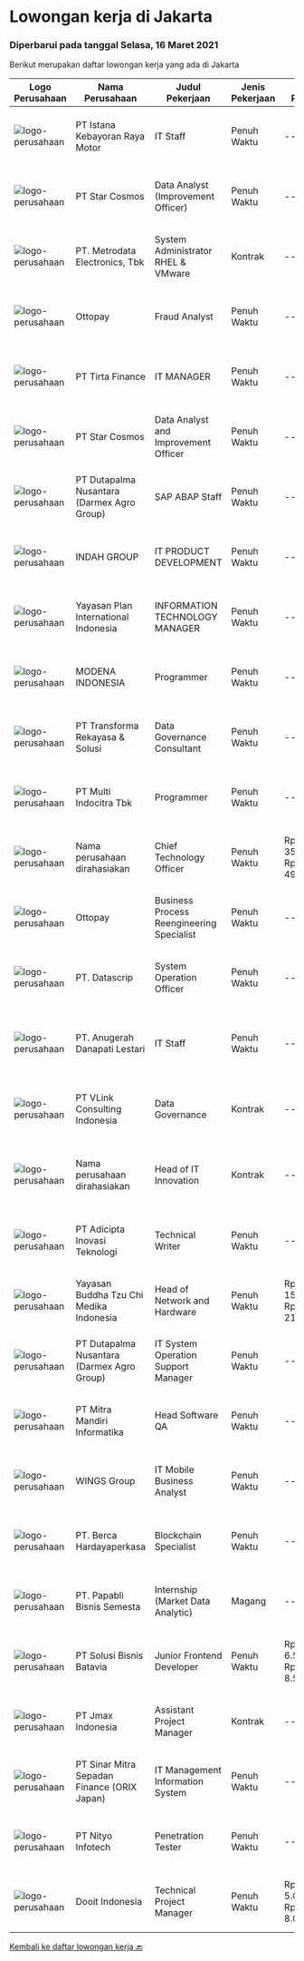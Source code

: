 
  # Lowongan kerja di Jakarta

  ### Diperbarui pada tanggal Selasa, 16 Maret 2021

  Berikut merupakan daftar lowongan kerja yang ada di Jakarta

  |Logo Perusahaan | Nama Perusahaan | Judul Pekerjaan | Jenis Pekerjaan | Gaji Pekerjaan | Lokasi | Deskripsi | Tanggal diunggah | Pranala |
  | -------------- | --------------- | --------------- | --------- | --------- | -------------- | ------- | ----------- | ----------- |
  |![logo-perusahaan](https://image-service-cdn.seek.com.au/7fcc7daee2e9e57eaff8a8e8239bccd55ddc9d76/ee4dce1061f3f616224767ad58cb2fc751b8d2dc)|PT Istana Kebayoran Raya Motor|IT Staff|Penuh Waktu|---|Jakarta Raya|Menanganni Trouble Shooting, Software , hardware, server Melakukan maintenance system dan program secara berkala Menangani tugas-tugas IT secara umum...|Selasa, 16 Maret 2021|https://www.jobstreet.co.id/id/job/it-staff-3482768?token=0~6f0b5c42-13d1-4db9-a10a-cc7f91b96770&sectionRank=1&jobId=jobstreet-id-job-3482768|
|![logo-perusahaan](https://image-service-cdn.seek.com.au/4bf62ecf874eb8445e25545ec4c38ca3c52a9a63/ee4dce1061f3f616224767ad58cb2fc751b8d2dc)|PT Star Cosmos|Data Analyst (Improvement Officer)|Penuh Waktu|---|Jakarta Barat|Kualifikasi : Kandidat harus memiliki setidaknya Gelar Sarjana di Teknik (Industri), Teknik (Komputer/Telekomunikasi), Ilmu Komputer/Teknologi...|Selasa, 16 Maret 2021|https://www.jobstreet.co.id/id/job/data-analyst-improvement-officer-3482380?token=0~6f0b5c42-13d1-4db9-a10a-cc7f91b96770&sectionRank=2&jobId=jobstreet-id-job-3482380|
|![logo-perusahaan](https://siva.jsstatic.com/id/13947/images/logo/13947_logo_0_865875.jpg)|PT. Metrodata Electronics, Tbk|System Administrator RHEL & VMware|Kontrak|---|Jakarta Selatan|Deskripsi Pekerjaan : Dukungan Pekerjaan terkait kegiatan daily operation environment virtualisasi RHEL &amp; VMWare System Administrator Melakukan...|Selasa, 16 Maret 2021|https://www.jobstreet.co.id/id/job/system-administrator-rhel-vmware-3482951?token=0~6f0b5c42-13d1-4db9-a10a-cc7f91b96770&sectionRank=3&jobId=jobstreet-id-job-3482951|
|![logo-perusahaan](https://image-service-cdn.seek.com.au/33a44d4722fb7830f55e10ddc9b932471616609d/ee4dce1061f3f616224767ad58cb2fc751b8d2dc)|Ottopay|Fraud Analyst|Penuh Waktu|---|Jakarta Raya|Deskripsi pekerjaan: Melakukan pemantauan terhadap transaksi mencurigakan Identifikasi dan implementasi prosedur untuk mengurangi resiko fraud antar...|Senin, 15 Maret 2021|https://www.jobstreet.co.id/id/job/fraud-analyst-3481951?token=0~6f0b5c42-13d1-4db9-a10a-cc7f91b96770&sectionRank=4&jobId=jobstreet-id-job-3481951|
|![logo-perusahaan](https://image-service-cdn.seek.com.au/7c95bd6b08194eea8dedceeaa6a202634a705820/ee4dce1061f3f616224767ad58cb2fc751b8d2dc)|PT Tirta Finance|IT MANAGER|Penuh Waktu|---|Jakarta Selatan|Job Description: Responsible for the operational stability, continuity, security, integrity, sustainability, scalability, regulatory compliance and...|Selasa, 16 Maret 2021|https://www.jobstreet.co.id/id/job/it-manager-3482091?token=0~6f0b5c42-13d1-4db9-a10a-cc7f91b96770&sectionRank=5&jobId=jobstreet-id-job-3482091|
|![logo-perusahaan](https://image-service-cdn.seek.com.au/4bf62ecf874eb8445e25545ec4c38ca3c52a9a63/ee4dce1061f3f616224767ad58cb2fc751b8d2dc)|PT Star Cosmos|Data Analyst and Improvement Officer|Penuh Waktu|---|Jakarta Barat|Kandidat harus memiliki setidaknya Gelar Sarjana di Teknik (Industri), Teknik (Komputer/Telekomunikasi), Ilmu Komputer/Teknologi Informasi,...|Selasa, 16 Maret 2021|https://www.jobstreet.co.id/id/job/data-analyst-and-improvement-officer-3482752?token=0~6f0b5c42-13d1-4db9-a10a-cc7f91b96770&sectionRank=6&jobId=jobstreet-id-job-3482752|
|![logo-perusahaan](https://image-service-cdn.seek.com.au/8857ebb304af4680bd94b94fffa22d23b96dd78b/ee4dce1061f3f616224767ad58cb2fc751b8d2dc)|PT Dutapalma Nusantara (Darmex Agro Group)|SAP ABAP Staff|Penuh Waktu|---|Jakarta Selatan|Job Desc : Support Functional to fullfill User Requirement Create abd change Subsript dan Smartforms Create abd change Function Module and RFC Create...|Selasa, 16 Maret 2021|https://www.jobstreet.co.id/id/job/sap-abap-staff-3482834?token=0~6f0b5c42-13d1-4db9-a10a-cc7f91b96770&sectionRank=7&jobId=jobstreet-id-job-3482834|
|![logo-perusahaan](https://image-service-cdn.seek.com.au/c26a706738cd3ff1db0777b72fdb38652e06a269/ee4dce1061f3f616224767ad58cb2fc751b8d2dc)|INDAH GROUP|IT PRODUCT DEVELOPMENT|Penuh Waktu|---|Jakarta Timur|Kualifikasi: Pendidikan minimal D3 Sistem Informasi/ Teknik Informatika/ Ilmu komputer/ setara Pengalaman minimal 1 tahun di posisi yang sama Fresh...|Selasa, 16 Maret 2021|https://www.jobstreet.co.id/id/job/it-product-development-3482636?token=0~6f0b5c42-13d1-4db9-a10a-cc7f91b96770&sectionRank=8&jobId=jobstreet-id-job-3482636|
|![logo-perusahaan](https://image-service-cdn.seek.com.au/b158d466588d84b6bb0334db4fd94e8049449f79/ee4dce1061f3f616224767ad58cb2fc751b8d2dc)|Yayasan Plan International Indonesia|INFORMATION TECHNOLOGY  MANAGER|Penuh Waktu|---|Jakarta Raya|Role PurposePlan International is an independent development and humanitarian organisation that advances children’s rights and equality for girls. We...|Selasa, 16 Maret 2021|https://www.jobstreet.co.id/id/job/information-technology-manager-3482716?token=0~6f0b5c42-13d1-4db9-a10a-cc7f91b96770&sectionRank=9&jobId=jobstreet-id-job-3482716|
|![logo-perusahaan](https://image-service-cdn.seek.com.au/9918ea72f2bca48963319132979adc517364b73a/ee4dce1061f3f616224767ad58cb2fc751b8d2dc)|MODENA INDONESIA|Programmer|Penuh Waktu|---|Jakarta Raya|Job SummaryThis role is responsible for developing, testing and implementing software; and reporting directly to the Head of IT Project and Technical...|Selasa, 16 Maret 2021|https://www.jobstreet.co.id/id/job/programmer-3482910?token=0~6f0b5c42-13d1-4db9-a10a-cc7f91b96770&sectionRank=10&jobId=jobstreet-id-job-3482910|
|![logo-perusahaan](https://image-service-cdn.seek.com.au/8ac4f6816c96d0d4b07ccd8973c6b820fc6c70e4/ee4dce1061f3f616224767ad58cb2fc751b8d2dc)|PT Transforma Rekayasa & Solusi|Data Governance Consultant|Penuh Waktu|---|Jakarta Raya|TRANSFORMA merupakan perusahaan konsultasi IT khususnya terkait dengan bidang Digital Transformation, Enterprise Architecture, IT GRC (Governance,...|Selasa, 16 Maret 2021|https://www.jobstreet.co.id/id/job/data-governance-consultant-3482239?token=0~6f0b5c42-13d1-4db9-a10a-cc7f91b96770&sectionRank=11&jobId=jobstreet-id-job-3482239|
|![logo-perusahaan](https://image-service-cdn.seek.com.au/829992c950b919d99909f1a1a6f6a61603efa670/ee4dce1061f3f616224767ad58cb2fc751b8d2dc)|PT Multi Indocitra Tbk|Programmer|Penuh Waktu|---|Jakarta Barat|Kualifikasi: Pendidikan minimal D3/S1 Teknik Informatika/Sistem Informatika Pengalaman di bidang programmer minimal 1 tahun Menguasai dan mengerti...|Selasa, 16 Maret 2021|https://www.jobstreet.co.id/id/job/programmer-3482576?token=0~6f0b5c42-13d1-4db9-a10a-cc7f91b96770&sectionRank=12&jobId=jobstreet-id-job-3482576|
|![logo-perusahaan](https://us.123rf.com/450wm/pavelstasevich/pavelstasevich1811/pavelstasevich181101027/112815900-stock-vector-no-image-available-icon-flat-vector.jpg?ver=6)|Nama perusahaan dirahasiakan|Chief Technology Officer|Penuh Waktu|Rp. 35.000.000-Rp. 49.000.000|Jakarta Pusat|Qualifications and Requirements: Education: Bachelor Degree Experience: 5 years in software engineering and IT experience Maximum 40 years old People...|Senin, 15 Maret 2021|https://www.jobstreet.co.id/id/job/chief-technology-officer-3481968?token=0~6f0b5c42-13d1-4db9-a10a-cc7f91b96770&sectionRank=13&jobId=jobstreet-id-job-3481968|
|![logo-perusahaan](https://image-service-cdn.seek.com.au/33a44d4722fb7830f55e10ddc9b932471616609d/ee4dce1061f3f616224767ad58cb2fc751b8d2dc)|Ottopay|Business Process Reengineering Specialist|Penuh Waktu|---|Jakarta Raya|Job Description :  Develop and maintain sustainable tools that will help the Business Operations team to improve efficiency Responsible for the...|Senin, 15 Maret 2021|https://www.jobstreet.co.id/id/job/business-process-reengineering-specialist-3481952?token=0~6f0b5c42-13d1-4db9-a10a-cc7f91b96770&sectionRank=14&jobId=jobstreet-id-job-3481952|
|![logo-perusahaan](https://image-service-cdn.seek.com.au/8d6f0a5309b1a2621eba12d95dc11c21d51e5c80/ee4dce1061f3f616224767ad58cb2fc751b8d2dc)|PT. Datascrip|System Operation Officer|Penuh Waktu|---|Jakarta Raya|Tugas dan tanggung jawab: Memelihara ERP dan aplikasi internal yang digunakan oleh perusahaan Memberikan support dan membantu memecahkan masalah...|Senin, 15 Maret 2021|https://www.jobstreet.co.id/id/job/system-operation-officer-3480923?token=0~6f0b5c42-13d1-4db9-a10a-cc7f91b96770&sectionRank=15&jobId=jobstreet-id-job-3480923|
|![logo-perusahaan](https://image-service-cdn.seek.com.au/bcc247c689e347f782890e978fa46e744a7c72cd/ee4dce1061f3f616224767ad58cb2fc751b8d2dc)|PT. Anugerah Danapati Lestari|IT Staff|Penuh Waktu|---|Jakarta Raya|Persyaratan : - Minimal STM teknologi informatika/ D3 Teknik Komputer- Memiliki pengalaman mengenai service hardware komputer minimal 2 tahun-Memahami...|Senin, 15 Maret 2021|https://www.jobstreet.co.id/id/job/it-staff-3481482?token=0~6f0b5c42-13d1-4db9-a10a-cc7f91b96770&sectionRank=16&jobId=jobstreet-id-job-3481482|
|![logo-perusahaan](https://image-service-cdn.seek.com.au/5b9f8765f509bf05d3b8ac8a37976dbf6ce68a54/ee4dce1061f3f616224767ad58cb2fc751b8d2dc)|PT VLink Consulting Indonesia|Data Governance|Kontrak|---|Jakarta Raya|3-5 years of large scale consulting experience and/or working with hi tech companies in data architecture, data governance, information security,...|Selasa, 16 Maret 2021|https://www.jobstreet.co.id/id/job/data-governance-3482290?token=0~6f0b5c42-13d1-4db9-a10a-cc7f91b96770&sectionRank=17&jobId=jobstreet-id-job-3482290|
|![logo-perusahaan](https://us.123rf.com/450wm/pavelstasevich/pavelstasevich1811/pavelstasevich181101027/112815900-stock-vector-no-image-available-icon-flat-vector.jpg?ver=6)|Nama perusahaan dirahasiakan|Head of IT Innovation|Kontrak|---|Jakarta Raya|Job Descriptions:Supervisory/Leadership Role: Seeks excellence in all developers disciplines inclusive of data processing, quality assurance,...|Senin, 15 Maret 2021|https://www.jobstreet.co.id/id/job/head-of-it-innovation-3481618?token=0~6f0b5c42-13d1-4db9-a10a-cc7f91b96770&sectionRank=18&jobId=jobstreet-id-job-3481618|
|![logo-perusahaan](https://image-service-cdn.seek.com.au/813c492a8a69c23132810debfe9d5d9f58fe34d8/ee4dce1061f3f616224767ad58cb2fc751b8d2dc)|PT Adicipta Inovasi Teknologi|Technical Writer|Penuh Waktu|---|Jakarta Barat|Develop comprehensive documentation that meets organizational standards Obtain a deep understanding of products and services to translate complex...|Selasa, 16 Maret 2021|https://www.jobstreet.co.id/id/job/technical-writer-3482903?token=0~6f0b5c42-13d1-4db9-a10a-cc7f91b96770&sectionRank=19&jobId=jobstreet-id-job-3482903|
|![logo-perusahaan](https://image-service-cdn.seek.com.au/3c9ddec53edd8fdbff0b703c8f148964783c0ed0/ee4dce1061f3f616224767ad58cb2fc751b8d2dc)|Yayasan Buddha Tzu Chi Medika Indonesia|Head of Network and Hardware|Penuh Waktu|Rp. 15.000.000-Rp. 21.000.000|Jakarta Utara|Requirment : Candidate must possess at least Bachelor's Degree in Computer Science/Information Technology or equivalent. At least 5 Year(s) of working...|Selasa, 16 Maret 2021|https://www.jobstreet.co.id/id/job/head-of-network-and-hardware-3482842?token=0~6f0b5c42-13d1-4db9-a10a-cc7f91b96770&sectionRank=20&jobId=jobstreet-id-job-3482842|
|![logo-perusahaan](https://image-service-cdn.seek.com.au/8857ebb304af4680bd94b94fffa22d23b96dd78b/ee4dce1061f3f616224767ad58cb2fc751b8d2dc)|PT Dutapalma Nusantara (Darmex Agro Group)|IT System Operation Support Manager|Penuh Waktu|---|Jakarta Selatan|Job descriptions : Align technology vision with business strategy by integrating company processes with the appropriate technologies. Develop...|Selasa, 16 Maret 2021|https://www.jobstreet.co.id/id/job/it-system-operation-support-manager-3482795?token=0~6f0b5c42-13d1-4db9-a10a-cc7f91b96770&sectionRank=21&jobId=jobstreet-id-job-3482795|
|![logo-perusahaan](https://image-service-cdn.seek.com.au/a8a484db6d721d8f5ce28e85f63446dc8f63a2b7/ee4dce1061f3f616224767ad58cb2fc751b8d2dc)|PT Mitra Mandiri Informatika|Head Software QA|Penuh Waktu|---|Jakarta Raya|Candidate must possess at least Bachelor's Degree in Computer Science/Information Technology or equivalent. At least 3 Year(s) of working experience...|Senin, 15 Maret 2021|https://www.jobstreet.co.id/id/job/head-software-qa-3481190?token=0~6f0b5c42-13d1-4db9-a10a-cc7f91b96770&sectionRank=22&jobId=jobstreet-id-job-3481190|
|![logo-perusahaan](https://image-service-cdn.seek.com.au/138dbc9a784a2fd52dce556bcdfc9ce524875019/ee4dce1061f3f616224767ad58cb2fc751b8d2dc)|WINGS Group|IT Mobile Business Analyst|Penuh Waktu|---|Jakarta Timur|Requirement:1. Candidate must possess at least Bachelor's Degree in Technical Information / Information System or any major with minimun GPA 3.00 (on...|Selasa, 16 Maret 2021|https://www.jobstreet.co.id/id/job/it-mobile-business-analyst-3482828?token=0~6f0b5c42-13d1-4db9-a10a-cc7f91b96770&sectionRank=23&jobId=jobstreet-id-job-3482828|
|![logo-perusahaan](https://image-service-cdn.seek.com.au/07808e0e0514b875ff9e370c520f3f76aeab9a82/ee4dce1061f3f616224767ad58cb2fc751b8d2dc)|PT. Berca Hardayaperkasa|Blockchain Specialist|Penuh Waktu|---|Jakarta Pusat|Job Description: Design business and technology roadmap for Berca blockcahin solution as product Lead and manage communcation with blockchain product...|Selasa, 16 Maret 2021|https://www.jobstreet.co.id/id/job/blockchain-specialist-3482830?token=0~6f0b5c42-13d1-4db9-a10a-cc7f91b96770&sectionRank=24&jobId=jobstreet-id-job-3482830|
|![logo-perusahaan](https://image-service-cdn.seek.com.au/840750fa139984e5a58bce13a55f3c416588ad68/ee4dce1061f3f616224767ad58cb2fc751b8d2dc)|PT. Papabli Bisnis Semesta|Internship (Market Data Analytic)|Magang|---|Jakarta Barat|Job Description ·: Search and Validate the necessary research that are needed to support market data analytic teamRequirements: Finished High school...|Selasa, 16 Maret 2021|https://www.jobstreet.co.id/id/job/internship-market-data-analytic-3482361?token=0~6f0b5c42-13d1-4db9-a10a-cc7f91b96770&sectionRank=25&jobId=jobstreet-id-job-3482361|
|![logo-perusahaan](https://image-service-cdn.seek.com.au/e9b9091591ac9e58c694d731dfa130657c3af094/ee4dce1061f3f616224767ad58cb2fc751b8d2dc)|PT Solusi Bisnis Batavia|Junior Frontend Developer|Penuh Waktu|Rp. 6.500.000-Rp. 8.500.000|Jakarta Utara|Mengubah PSD tata letak yang kompleks menjadi lapisan-presentasi dengan piksel sempurna Template HTML5 / CSS3 Membuat desain situs web yang responsif...|Selasa, 16 Maret 2021|https://www.jobstreet.co.id/id/job/junior-frontend-developer-3482733?token=0~6f0b5c42-13d1-4db9-a10a-cc7f91b96770&sectionRank=26&jobId=jobstreet-id-job-3482733|
|![logo-perusahaan](https://image-service-cdn.seek.com.au/ae50428795edda7e12b0a50a4421e33b5d3d7a4e/ee4dce1061f3f616224767ad58cb2fc751b8d2dc)|PT Jmax Indonesia|Assistant Project Manager|Kontrak|---|Jakarta Selatan|Persyaratan: Pendidikan minimal S1. Pengalaman minimal 5 tahun di bidang IT sebagai Project Manager. Memiliki Kemampuan komunikasi yang baik. Mampu...|Senin, 15 Maret 2021|https://www.jobstreet.co.id/id/job/assistant-project-manager-3481463?token=0~6f0b5c42-13d1-4db9-a10a-cc7f91b96770&sectionRank=27&jobId=jobstreet-id-job-3481463|
|![logo-perusahaan](https://image-service-cdn.seek.com.au/86f3f2d191f4b0821c76fc9bdad76530f509f97b/ee4dce1061f3f616224767ad58cb2fc751b8d2dc)|PT Sinar Mitra Sepadan Finance (ORIX Japan)|IT Management Information System|Penuh Waktu|---|Jakarta Raya|Kualifikasi: Usia Maksimal 27 tahun Minimal lulusan S1, Jurusan Teknik Informatika/Ilmu Komputer/Sistem Informasi/Manajemen Informatika...|Selasa, 16 Maret 2021|https://www.jobstreet.co.id/id/job/it-management-information-system-3482981?token=0~6f0b5c42-13d1-4db9-a10a-cc7f91b96770&sectionRank=28&jobId=jobstreet-id-job-3482981|
|![logo-perusahaan](https://image-service-cdn.seek.com.au/ea1290d309f08cbbbd5d7a68ff3b50e38f48cc84/ee4dce1061f3f616224767ad58cb2fc751b8d2dc)|PT Nityo Infotech|Penetration Tester|Penuh Waktu|---|Jakarta Selatan|Responsibilities: Delivery of penetration testing engagements to clients Project management and end-to-end support on engagements to deliver high...|Minggu, 14 Maret 2021|https://www.jobstreet.co.id/id/job/penetration-tester-3474789?token=0~6f0b5c42-13d1-4db9-a10a-cc7f91b96770&sectionRank=29&jobId=jobstreet-id-job-3474789|
|![logo-perusahaan](https://image-service-cdn.seek.com.au/fc665b55e5c7b7a384d6a8849c5ba42ab285c126/ee4dce1061f3f616224767ad58cb2fc751b8d2dc)|Dooit Indonesia|Technical Project Manager|Penuh Waktu|Rp. 5.000.000-Rp. 8.000.000|Jakarta Barat|We are hiring a talented Technical Project Manager professional to join our team. If you're excited to be part of a winning team, Dooit is a great...|Selasa, 16 Maret 2021|https://www.jobstreet.co.id/id/job/technical-project-manager-3482529?token=0~6f0b5c42-13d1-4db9-a10a-cc7f91b96770&sectionRank=30&jobId=jobstreet-id-job-3482529|


  [Kembali ke daftar lowongan kerja 🔙](../README.md#daftar-lowongan-kerja)
  